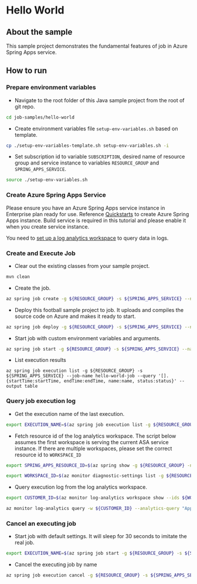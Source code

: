 # Hello World

## About the sample
This sample project demonstrates the fundamental features of job in Azure Spring Apps service.

## How to run

### Prepare environment variables
* Navigate to the root folder of this Java sample project from the root of git repo.
```bash
cd job-samples/hello-world
```
* Create environment variables file `setup-env-variables.sh` based on template. 
```bash
cp ./setup-env-variables-template.sh setup-env-variables.sh -i
```

* Set subscription id to variable `SUBSCRIPTION`, desired name of resource group and service instance to variables `RESOURCE_GROUP` and `SPRING_APPS_SERVICE`.
```bash
source ./setup-env-variables.sh
```

### Create Azure Spring Apps Service

Please ensure you have an Azure Spring Apps service instance in Enterprise plan ready for use. Reference [Quickstarts](https://learn.microsoft.com/azure/spring-apps/enterprise/quickstart-deploy-web-app?pivots=sc-enterprise&tabs=Azure-portal%2CAzure-portal-ent) to create Azure Spring Apps instance. Build service is required in this tutorial and please enable it when you create service instance. 

You need to [set up a log analytics workspace](https://learn.microsoft.com/azure/spring-apps/basic-standard/quickstart-setup-log-analytics) to query data in logs.

### Create and Execute Job

* Clear out the existing classes from your sample project.
```bash
mvn clean
```

* Create the job.
```bash
az spring job create -g ${RESOURCE_GROUP} -s ${SPRING_APPS_SERVICE} --name hello-world-job
```

* Deploy this football sample project to job. It uploads and compiles the source code on Azure and makes it ready to start. 
```bash
az spring job deploy -g ${RESOURCE_GROUP} -s ${SPRING_APPS_SERVICE} --name hello-world-job --source-path . --build-env BP_JVM_VERSION=17.*
```

* Start job with custom environment variables and arguments.
```bash
az spring job start -g ${RESOURCE_GROUP} -s ${SPRING_APPS_SERVICE} --name hello-world-job --envs JOB_ENV_ATTR1=value1 JOB_ENV_ATTR2=value2 --secret-envs JOB_ENV_SECRET1=mysecret --args "test a b --sleep=5 c:d a"
```
* List execution results
```
az spring job execution list -g ${RESOURCE_GROUP} -s ${SPRING_APPS_SERVICE} --job-name hello-world-job --query '[].{startTime:startTime, endTime:endTime, name:name, status:status}' --output table
```

### Query job execution log

* Get the execution name of the last execution.
```bash
export EXECUTION_NAME=$(az spring job execution list -g ${RESOURCE_GROUP} -s ${SPRING_APPS_SERVICE} --job-name hello-world-job --query '[-1].name' -o tsv)
```

* Fetch resource id of the log analytics workspace. The script below assumes the first workspace is serving the current ASA service instance. If there are multiple workspaces, please set the correct resource id to `WORKSPACE_ID`
```bash
export SPRING_APPS_RESOURCE_ID=$(az spring show -g ${RESOURCE_GROUP} -n ${SPRING_APPS_SERVICE} --query id -o tsv)

export WORKSPACE_ID=$(az monitor diagnostic-settings list -g ${RESOURCE_GROUP} --resource ${SPRING_APPS_SERVICE} --resource-type Microsoft.AppPlatform/Spring --query [0].workspaceId -o tsv)
```

* Query execution log from the log analytics workspace.
```bash
export CUSTOMER_ID=$(az monitor log-analytics workspace show --ids ${WORKSPACE_ID} --query customerId -o tsv)

az monitor log-analytics query -w ${CUSTOMER_ID} --analytics-query "AppPlatformLogsforSpring | where AppName == '${EXECUTION_NAME}' | order by TimeGenerated asc" --query '[].{Time:TimeGenerated, Log:Log}' --output table
```

### Cancel an executing job

* Start job with default settings. It will sleep for 30 seconds to imitate the real job.
```bash
export EXECUTION_NAME=$(az spring job start -g ${RESOURCE_GROUP} -s ${SPRING_APPS_SERVICE} --name hello-world-job --query name -o tsv)
```

* Cancel the executing job by name
```bash
az spring job execution cancel -g ${RESOURCE_GROUP} -s ${SPRING_APPS_SERVICE} --job-name hello-world-job --job-execution-name ${EXECUTION_NAME}
```